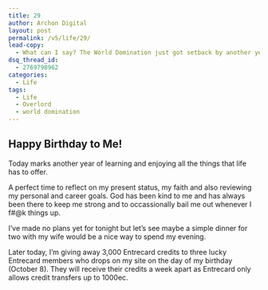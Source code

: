 ```yaml
---
title: 29
author: Archon Digital
layout: post
permalink: /v5/life/29/
lead-copy:
  - What can I say? The World Domination just got setback by another year.
dsq_thread_id:
  - 2769798962
categories:
  - Life
tags:
  - Life
  - Overlord
  - world domination
---
```

## Happy Birthday to Me!

Today marks another year of learning and enjoying all the things that life has to offer.

A perfect time to reflect on my present status, my faith and also reviewing my personal and career goals. God has been kind to me and has always been there to keep me strong and to occassionally bail me out whenever I f#@k things up.

I&#8217;ve made no plans yet for tonight but let&#8217;s see maybe a simple dinner for two with my wife would be a nice way to spend my evening.

Later today, I&#8217;m giving away 3,000 Entrecard credits to three lucky Entrecard members who drops on my site on the day of my birthday (October 8). They will receive their credits a week apart as Entrecard only allows credit transfers up to 1000ec.